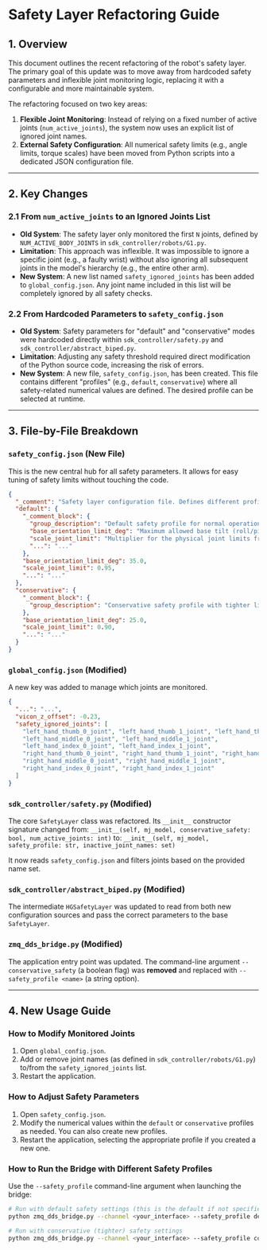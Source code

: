 # Safety Layer Refactoring Guide

## 1. Overview

This document outlines the recent refactoring of the robot's safety layer. The primary goal of this update was to move away from hardcoded safety parameters and inflexible joint monitoring logic, replacing it with a configurable and more maintainable system.

The refactoring focused on two key areas:
1.  **Flexible Joint Monitoring**: Instead of relying on a fixed number of active joints (`num_active_joints`), the system now uses an explicit list of ignored joint names.
2.  **External Safety Configuration**: All numerical safety limits (e.g., angle limits, torque scales) have been moved from Python scripts into a dedicated JSON configuration file.

---

## 2. Key Changes

### 2.1 From `num_active_joints` to an Ignored Joints List

*   **Old System**: The safety layer only monitored the first `N` joints, defined by `NUM_ACTIVE_BODY_JOINTS` in `sdk_controller/robots/G1.py`.
*   **Limitation**: This approach was inflexible. It was impossible to ignore a specific joint (e.g., a faulty wrist) without also ignoring all subsequent joints in the model's hierarchy (e.g., the entire other arm).
*   **New System**: A new list named `safety_ignored_joints` has been added to `global_config.json`. Any joint name included in this list will be completely ignored by all safety checks.

### 2.2 From Hardcoded Parameters to `safety_config.json`

*   **Old System**: Safety parameters for "default" and "conservative" modes were hardcoded directly within `sdk_controller/safety.py` and `sdk_controller/abstract_biped.py`.
*   **Limitation**: Adjusting any safety threshold required direct modification of the Python source code, increasing the risk of errors.
*   **New System**: A new file, `safety_config.json`, has been created. This file contains different "profiles" (e.g., `default`, `conservative`) where all safety-related numerical values are defined. The desired profile can be selected at runtime.

---

## 3. File-by-File Breakdown

### `safety_config.json` (New File)
This is the new central hub for all safety parameters. It allows for easy tuning of safety limits without touching the code.

```json
{
  "_comment": "Safety layer configuration file. Defines different profiles for robot safety limits.",
  "default": {
    "_comment_block": {
      "group_description": "Default safety profile for normal operation.",
      "base_orientation_limit_deg": "Maximum allowed base tilt (roll/pitch) in degrees before triggering a safety stop.",
      "scale_joint_limit": "Multiplier for the physical joint limits from the MuJoCo model. E.g., 0.95 means using 95% of the full range.",
      "...": "..."
    },
    "base_orientation_limit_deg": 35.0,
    "scale_joint_limit": 0.95,
    "...": "..."
  },
  "conservative": {
    "_comment_block": {
      "group_description": "Conservative safety profile with tighter limits..."
    },
    "base_orientation_limit_deg": 25.0,
    "scale_joint_limit": 0.90,
    "...": "..."
  }
}
```

### `global_config.json` (Modified)
A new key was added to manage which joints are monitored.

```json
{
  "...": "...",
  "vicon_z_offset": -0.23,
  "safety_ignored_joints": [
    "left_hand_thumb_0_joint", "left_hand_thumb_1_joint", "left_hand_thumb_2_joint",
    "left_hand_middle_0_joint", "left_hand_middle_1_joint",
    "left_hand_index_0_joint", "left_hand_index_1_joint",
    "right_hand_thumb_0_joint", "right_hand_thumb_1_joint", "right_hand_thumb_2_joint",
    "right_hand_middle_0_joint", "right_hand_middle_1_joint",
    "right_hand_index_0_joint", "right_hand_index_1_joint"
  ]
}
```

### `sdk_controller/safety.py` (Modified)
The core `SafetyLayer` class was refactored. Its `__init__` constructor signature changed from:
`__init__(self, mj_model, conservative_safety: bool, num_active_joints: int)`
to:
`__init__(self, mj_model, safety_profile: str, inactive_joint_names: set)`

It now reads `safety_config.json` and filters joints based on the provided name set.

### `sdk_controller/abstract_biped.py` (Modified)
The intermediate `HGSafetyLayer` was updated to read from both new configuration sources and pass the correct parameters to the base `SafetyLayer`.

### `zmq_dds_bridge.py` (Modified)
The application entry point was updated. The command-line argument `--conservative_safety` (a boolean flag) was **removed** and replaced with `--safety_profile <name>` (a string option).

---

## 4. New Usage Guide

### How to Modify Monitored Joints
1.  Open `global_config.json`.
2.  Add or remove joint names (as defined in `sdk_controller/robots/G1.py`) to/from the `safety_ignored_joints` list.
3.  Restart the application.

### How to Adjust Safety Parameters
1.  Open `safety_config.json`.
2.  Modify the numerical values within the `default` or `conservative` profiles as needed. You can also create new profiles.
3.  Restart the application, selecting the appropriate profile if you created a new one.

### How to Run the Bridge with Different Safety Profiles
Use the `--safety_profile` command-line argument when launching the bridge:

```bash
# Run with default safety settings (this is the default if not specified)
python zmq_dds_bridge.py --channel <your_interface> --safety_profile default

# Run with conservative (tighter) safety settings
python zmq_dds_bridge.py --channel <your_interface> --safety_profile conservative
```
